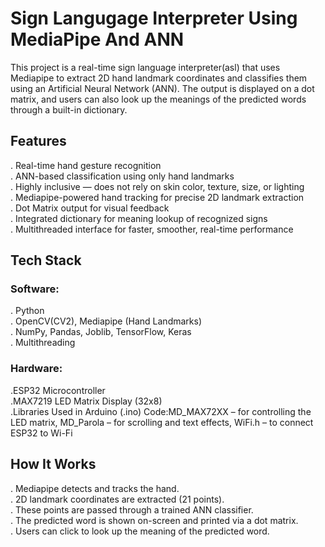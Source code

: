 # Sign Langugage Interpreter Using MediaPipe And ANN
This project is a real-time sign language interpreter(asl) that uses Mediapipe to extract 2D hand landmark coordinates and classifies them using an Artificial Neural Network (ANN). The output is displayed on a dot matrix, and users can also look up the meanings of the predicted words through a built-in dictionary.

## Features
. Real-time hand gesture recognition  
. ANN-based classification using only hand landmarks  
. Highly inclusive — does not rely on skin color, texture, size, or lighting  
. Mediapipe-powered hand tracking for precise 2D landmark extraction  
. Dot Matrix output for visual feedback  
. Integrated dictionary for meaning lookup of recognized signs  
. Multithreaded interface for faster, smoother, real-time performance    

## Tech Stack
### Software:
. Python  
. OpenCV(CV2), Mediapipe (Hand Landmarks)  
. NumPy, Pandas, Joblib,  TensorFlow, Keras     
. Multithreading  

### Hardware:
.ESP32 Microcontroller  
.MAX7219 LED Matrix Display (32x8)  
.Libraries Used in Arduino (.ino) Code:MD_MAX72XX – for controlling the LED matrix, MD_Parola – for scrolling and text effects, WiFi.h – to connect ESP32 to Wi-Fi

## How It Works
. Mediapipe detects and tracks the hand.  
. 2D landmark coordinates are extracted (21 points).  
. These points are passed through a trained ANN classifier.  
. The predicted word is shown on-screen and printed via a dot matrix.  
. Users can click to look up the meaning of the predicted word.

